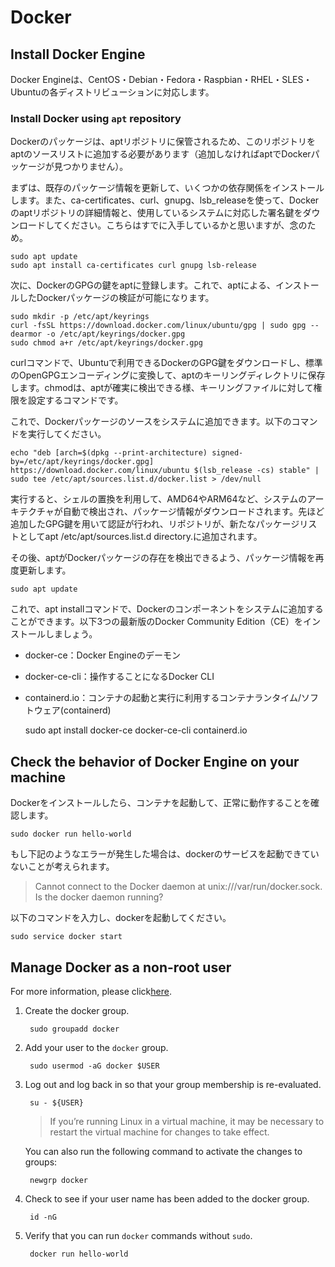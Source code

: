 # Docker

## Install Docker Engine

Docker Engineは、CentOS・Debian・Fedora・Raspbian・RHEL・SLES・Ubuntuの各ディストリビューションに対応します。

### Install Docker using `apt` repository

Dockerのパッケージは、aptリポジトリに保管されるため、このリポジトリをaptのソースリストに追加する必要があります（追加しなければaptでDockerパッケージが見つかりません）。

まずは、既存のパッケージ情報を更新して、いくつかの依存関係をインストールします。また、ca-certificates、curl、gnupg、lsb_releaseを使って、Dockerのaptリポジトリの詳細情報と、使用しているシステムに対応した署名鍵をダウンロードしてください。こちらはすでに入手しているかと思いますが、念のため。

    sudo apt update
    sudo apt install ca-certificates curl gnupg lsb-release

次に、DockerのGPGの鍵をaptに登録します。これで、aptによる、インストールしたDockerパッケージの検証が可能になります。

    sudo mkdir -p /etc/apt/keyrings
    curl -fsSL https://download.docker.com/linux/ubuntu/gpg | sudo gpg --dearmor -o /etc/apt/keyrings/docker.gpg
    sudo chmod a+r /etc/apt/keyrings/docker.gpg

curlコマンドで、Ubuntuで利用できるDockerのGPG鍵をダウンロードし、標準のOpenGPGエンコーディングに変換して、aptのキーリングディレクトリに保存します。chmodは、aptが確実に検出できる様、キーリングファイルに対して権限を設定するコマンドです。

これで、Dockerパッケージのソースをシステムに追加できます。以下のコマンドを実行してください。

    echo "deb [arch=$(dpkg --print-architecture) signed-by=/etc/apt/keyrings/docker.gpg] https://download.docker.com/linux/ubuntu $(lsb_release -cs) stable" | sudo tee /etc/apt/sources.list.d/docker.list > /dev/null

実行すると、シェルの置換を利用して、AMD64やARM64など、システムのアーキテクチャが自動で検出され、パッケージ情報がダウンロードされます。先ほど追加したGPG鍵を用いて認証が行われ、リポジトリが、新たなパッケージリストとしてapt /etc/apt/sources.list.d directory.に追加されます。

その後、aptがDockerパッケージの存在を検出できるよう、パッケージ情報を再度更新します。

    sudo apt update

これで、apt installコマンドで、Dockerのコンポーネントをシステムに追加することができます。以下3つの最新版のDocker Community Edition（CE）をインストールしましょう。

* docker-ce：Docker Engineのデーモン
* docker-ce-cli：操作することになるDocker CLI
* containerd.io：コンテナの起動と実行に利用するコンテナランタイム/ソフトウェア(containerd)

    sudo apt install docker-ce docker-ce-cli containerd.io

## Check the behavior of Docker Engine on your machine

Dockerをインストールしたら、コンテナを起動して、正常に動作することを確認します。

    sudo docker run hello-world

もし下記のようなエラーが発生した場合は、dockerのサービスを起動できていないことが考えられます。

> Cannot connect to the Docker daemon at unix:///var/run/docker.sock. Is the docker daemon running?

以下のコマンドを入力し、dockerを起動してください。

    sudo service docker start

## Manage Docker as a non-root user

For more information, please click[here](https://docs.docker.com/engine/install/linux-postinstall/).

1. Create the docker group.

        sudo groupadd docker

1. Add your user to the `docker` group.

        sudo usermod -aG docker $USER


1. Log out and log back in so that your group membership is re-evaluated.

        su - ${USER}

    > If you’re running Linux in a virtual machine, it may be necessary to restart the virtual machine for changes to take effect.

    You can also run the following command to activate the changes to groups:

        newgrp docker

1. Check to see if your user name has been added to the docker group.

        id -nG

1. Verify that you can run `docker` commands without `sudo`.

        docker run hello-world
